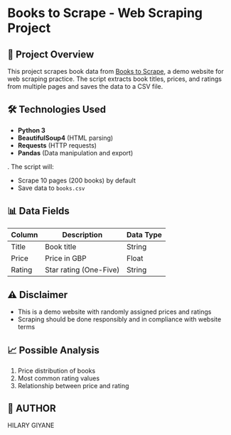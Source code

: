 # Books to Scrape - Web Scraping Project

## 📌 Project Overview
This project scrapes book data from [Books to Scrape](https://books.toscrape.com/), a demo website for web scraping practice. The script extracts book titles, prices, and ratings from multiple pages and saves the data to a CSV file.

## 🛠 Technologies Used
- **Python 3**
- **BeautifulSoup4** (HTML parsing)
- **Requests** (HTTP requests)
- **Pandas** (Data manipulation and export)

. The script will:
   - Scrape 10 pages (200 books) by default
   - Save data to `books.csv`

## 📊 Data Fields
| Column | Description | Data Type |
|--------|-------------|-----------|
| Title | Book title | String |
| Price | Price in GBP | Float |
| Rating | Star rating (One-Five) | String |

## ⚠️ Disclaimer
- This is a demo website with randomly assigned prices and ratings
- Scraping should be done responsibly and in compliance with website terms

## 📈 Possible Analysis
1. Price distribution of books
2. Most common rating values
3. Relationship between price and rating

## 📜 AUTHOR 
HILARY GIYANE
